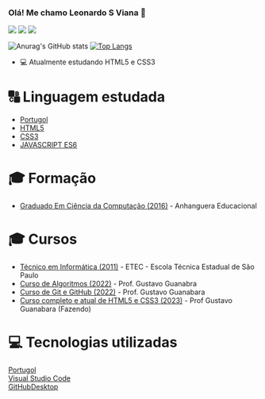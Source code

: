 ### Olá! Me chamo Leonardo S Viana 👋

<div align="left">
  <a href="https://www.instagram.com/leosviana_/" target="_blank"><img src="https://img.shields.io/badge/-Instagram-%23E4405F?style=for-the-badge&logo=instagram&logoColor=white" target="_blank"></a>
  <a href = "mailto:leosiqueiraviana@gmail.com"><img src="https://img.shields.io/badge/-Gmail-%23333?style=for-the-badge&logo=gmail&logoColor=white" target="_blank"></a>
  <a href="https://www.linkedin.com/in/leonardo-viana-8272161aa/" target="_blank"><img src="https://img.shields.io/badge/-LinkedIn-%230077B5?style=for-the-badge&logo=linkedin&logoColor=white" target="_blank"></a>
  <!-- <a href="https://www.youtube.com/channel/UC5ppP6bCt-2JGMh3nTs37kQ"><img src="https://img.shields.io/badge/YouTube-FF0000?style=for-the-badge&logo=youtube&logoColor=white" target="_blank"></a> -->
  <!-- <a href="https://discord.gg/Argemiro#3907" target="_blank"><img src="https://img.shields.io/badge/Discord-7289DA?style=for-the-badge&logo=discord&logoColor=white" target="_blank"></a> -->
</div>

![Anurag's GitHub stats](https://github-readme-stats.vercel.app/api?username=leosviana&show_icons=true&theme=tokyonight)
[![Top Langs](https://github-readme-stats.vercel.app/api/top-langs/?username=leosviana&layout=compact&theme=tokyonight)](https://github.com/leosviana/github-readme-stats)

- :computer: Atualmente estudando HTML5 e CSS3

# :capital_abcd: Linguagem estudada
- [Portugol](https://pt.wikipedia.org/wiki/Portugol)<br>
- [HTML5](https://pt.wikipedia.org/wiki/HTML5)<br>
- [CSS3](https://pt.wikipedia.org/wiki/CSS3)<br>
- [JAVASCRIPT ES6](https://pt.wikipedia.org/wiki/JavaScript)<br>

# :mortar_board: Formação
- [Graduado Em Ciência da Computação (2016)](https://www.anhanguera.com/) - Anhanguera Educacional<br>

# :mortar_board: Cursos
- [Técnico em Informática (2011)](http://www.etesaopaulo.com.br/) - ETEC - Escola Técnica Estadual de São Paulo<br>
- [Curso de Algoritmos (2022)](https://www.youtube.com/playlist?list=PLHz_AreHm4dmSj0MHol_aoNYCSGFqvfXV) - Prof. Gustavo Guanabra<br>
- [Curso de Git e GitHub (2022)](https://www.youtube.com/playlist?list=PLHz_AreHm4dm7ZULPAmadvNhH6vk9oNZA) - Prof. Gustavo Guanabara<br>
- [Curso completo e atual de HTML5 e CSS3 (2023)](https://www.youtube.com/playlist?list=PLHz_AreHm4dkZ9-atkcmcBaMZdmLHft8n) - Prof Gustavo Guanabara (Fazendo)

<!-- # :books:Livros Lidos
- [Código limpo: Habilidades práticas do Agile Software](https://amzn.to/3hWYPDH) - Robert C. Martin (Autor)<br> -->

# :computer: Tecnologias utilizadas
[Portugol](https://dgadelha.github.io/Portugol-Webstudio/)<br>
[Visual Studio Code](https://code.visualstudio.com/)<br>
[GitHubDesktop](https://desktop.github.com/)<br>
